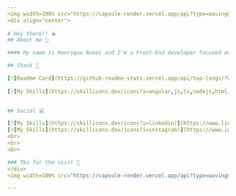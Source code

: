 ```yaml
---
<img width=100% src="https://capsule-render.vercel.app/api?type=waving&color=371f76&height=120&section=header"/>
<div align="center">
 
# Hey there!! ☯️
## About me 👀

#### My name is Henrique Nunes and I'm a Front-End developer focused on the Angular Framework

## Stack 🚀

[![Readme Card](https://github-readme-stats.vercel.app/api/top-langs/?username=hnunezz&layout=compact&langs_count=7&theme=dark&show_icons=true&bg_color=0d1117&hide_border=true)](https://github.com/hnunezz) 
 
[![My Skills](https://skillicons.dev/icons?i=angular,js,ts,nodejs,html,css,vscode)](https://github.com/hnunezz)

      
## Social 💻

[![My Skills](https://skillicons.dev/icons?i=linkedin)](https://www.linkedin.com/in/henrique-nunes-de-almeida-ba897a1aa/)
[![My Skills](https://skillicons.dev/icons?i=instagram)](https://www.instagram.com/hnunes0/)
<br>
<br>
<br>

### Tks for the visit 👋
</div>
<img width=100% src="https://capsule-render.vercel.app/api?type=waving&color=371f76&height=120&section=footer"/>

---
```

